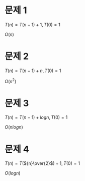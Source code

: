 # 문제 1
$T(n)=T(n-1)+1, T(0)=1$

$O(n)$

# 문제 2
$T(n)=T(n-1)+n, T(0)=1$

$O(n^2)$

# 문제 3
$T(n)=T(n-1)+logn, T(0)=1$

$O(nlogn)$

# 문제 4
$T(n)=T($${n}\over{2}$$)+1, T(0)=1$

$O(logn)$
